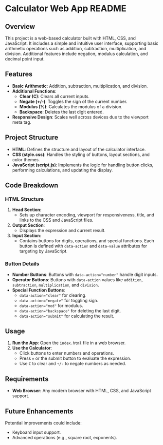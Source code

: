 # Calculator Web App README

## Overview

This project is a web-based calculator built with HTML, CSS, and JavaScript. It includes a simple and intuitive user interface, supporting basic arithmetic operations such as addition, subtraction, multiplication, and division. Additional features include negation, modulus calculation, and decimal point input.

## Features

- **Basic Arithmetic**: Addition, subtraction, multiplication, and division.
- **Additional Functions**:
  - **Clear (C)**: Clears all current inputs.
  - **Negate (+/-)**: Toggles the sign of the current number.
  - **Modulus (%)**: Calculates the modulus of a division.
  - **Backspace**: Deletes the last digit entered.
- **Responsive Design**: Scales well across devices due to the viewport meta tag.

## Project Structure

- **HTML**: Defines the structure and layout of the calculator interface.
- **CSS (style.css)**: Handles the styling of buttons, layout sections, and color themes.
- **JavaScript (script.js)**: Implements the logic for handling button clicks, performing calculations, and updating the display.

## Code Breakdown

### HTML Structure

1. **Head Section**:
   - Sets up character encoding, viewport for responsiveness, title, and links to the CSS and JavaScript files.
2. **Output Section**:
   - Displays the expression and current result.
3. **Input Section**:
   - Contains buttons for digits, operations, and special functions. Each button is defined with `data-action` and `data-value` attributes for targeting by JavaScript.

### Button Details

- **Number Buttons**: Buttons with `data-action="number"` handle digit inputs.
- **Operator Buttons**: Buttons with `data-action` values like `addition`, `subtraction`, `multiplication`, and `division`.
- **Special Function Buttons**:
  - `data-action="clear"` for clearing.
  - `data-action="negate"` for toggling sign.
  - `data-action="mod"` for modulus.
  - `data-action="backspace"` for deleting the last digit.
  - `data-action="submit"` for calculating the result.

## Usage

1. **Run the App**: Open the `index.html` file in a web browser.
2. **Use the Calculator**:
   - Click buttons to enter numbers and operations.
   - Press `=` or the submit button to evaluate the expression.
   - Use `C` to clear and `+/-` to negate numbers as needed.

## Requirements

- **Web Browser**: Any modern browser with HTML, CSS, and JavaScript support.

## Future Enhancements

Potential improvements could include:

- Keyboard input support.
- Advanced operations (e.g., square root, exponents).
